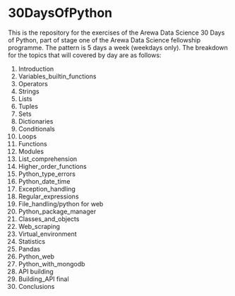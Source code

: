 # 30DaysOfPython

This is the repository for the exercises of the Arewa Data Science 30 Days of Python, part of stage one of the Arewa Data Science fellowship programme. 
The pattern is 5 days a week (weekdays only).
The breakdown for the topics that will covered by day are as follows:


1. Introduction
2. Variables_builtin_functions
3. Operators
4. Strings
5. Lists
6. Tuples
7. Sets
8. Dictionaries
9. Conditionals
10. Loops
11. Functions
12. Modules
13. List_comprehension
14. Higher_order_functions
15. Python_type_errors
16. Python_date_time
17. Exception_handling
18. Regular_expressions
19. File_handling/python for web
20. Python_package_manager
21. Classes_and_objects
22. Web_scraping
23. Virtual_environment
24. Statistics
25. Pandas
26. Python_web
27. Python_with_mongodb
28. API building
29. Building_API final
30. Conclusions
